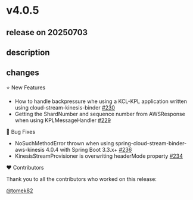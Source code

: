 # v4.0.5

## release on 20250703

## description

## changes

⭐ New Features

* How to handle backpressure whe using a KCL-KPL application written using cloud-stream-kinesis-binder <a href="https://github.com/spring-cloud/spring-cloud-stream-binder-aws-kinesis/issues/230" data-hovercard-type="issue" data-hovercard-url="/spring-cloud/spring-cloud-stream-binder-aws-kinesis/issues/230/hovercard">#230</a>
* Getting the ShardNumber and sequence number from AWSResponse when using KPLMessageHandler <a href="https://github.com/spring-cloud/spring-cloud-stream-binder-aws-kinesis/issues/229" data-hovercard-type="issue" data-hovercard-url="/spring-cloud/spring-cloud-stream-binder-aws-kinesis/issues/229/hovercard">#229</a>

🐞 Bug Fixes

* NoSuchMethodError thrown when using spring-cloud-stream-binder-aws-kinesis 4.0.4 with Spring Boot 3.3.x+ <a href="https://github.com/spring-cloud/spring-cloud-stream-binder-aws-kinesis/issues/236" data-hovercard-type="issue" data-hovercard-url="/spring-cloud/spring-cloud-stream-binder-aws-kinesis/issues/236/hovercard">#236</a>
* KinesisStreamProvisioner is overwriting headerMode property <a href="https://github.com/spring-cloud/spring-cloud-stream-binder-aws-kinesis/pull/234" data-hovercard-type="pull_request" data-hovercard-url="/spring-cloud/spring-cloud-stream-binder-aws-kinesis/pull/234/hovercard">#234</a>

❤️ Contributors

Thank you to all the contributors who worked on this release:

<a class="user-mention notranslate" data-hovercard-type="user" data-hovercard-url="/users/tomek82/hovercard" data-octo-click="hovercard-link-click" data-octo-dimensions="link_type:self" href="https://github.com/tomek82">@tomek82</a>

